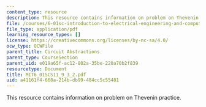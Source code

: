 ```yaml
---
content_type: resource
description: This resource contains information on problem on Thevenin practice.
file: /courses/6-01sc-introduction-to-electrical-engineering-and-computer-science-i-spring-2011/a41161f4668a214bdb99484cc5c55481_MIT6_01SCS11_9_3_2.pdf
file_type: application/pdf
learning_resource_types: []
license: https://creativecommons.org/licenses/by-nc-sa/4.0/
ocw_type: OCWFile
parent_title: Circuit Abstractions
parent_type: CourseSection
parent_uid: e019a65f-ac12-802a-35be-220a70b2f839
resourcetype: Document
title: MIT6_01SCS11_9_3_2.pdf
uid: a41161f4-668a-214b-db99-484cc5c55481
---
```

This resource contains information on problem on Thevenin practice.